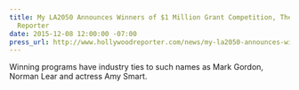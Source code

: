 ```yaml
---
title: My LA2050 Announces Winners of $1 Million Grant Competition, The Hollywood
  Reporter
date: 2015-12-08 12:00:00 -07:00
press_url: http://www.hollywoodreporter.com/news/my-la2050-announces-winners-1-846985
---
```


Winning programs have industry ties to such names as Mark Gordon, Norman Lear and actress Amy Smart.
